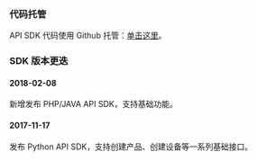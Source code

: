 ### 代码托管
API SDK 代码使用 Github 托管：[单击这里](https://github.com/tencentyun/qcloud-iot-api-sdk )。

### SDK 版本更迭

#### 2018-02-08
新增发布 PHP/JAVA API SDK，支持基础功能。

#### 2017-11-17
发布 Python API SDK，支持创建产品、创建设备等一系列基础接口。
